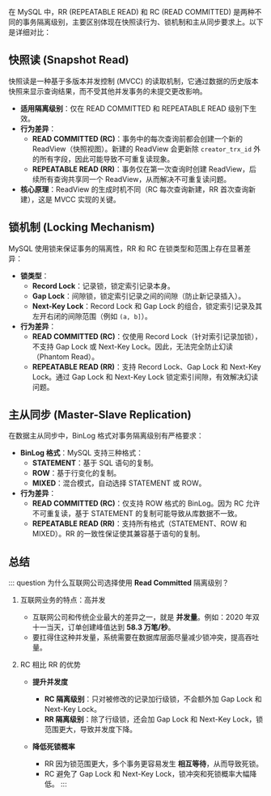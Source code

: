 在 MySQL 中，RR (REPEATABLE READ) 和 RC (READ COMMITTED) 是两种不同的事务隔离级别，主要区别体现在快照读行为、锁机制和主从同步要求上。以下是详细对比：

## 快照读 (Snapshot Read)

快照读是一种基于多版本并发控制 (MVCC) 的读取机制，它通过数据的历史版本快照来显示查询结果，而不受其他并发事务的未提交更改影响。

- **适用隔离级别**：仅在 READ COMMITTED 和 REPEATABLE READ 级别下生效。
- **行为差异**：
	- **READ COMMITTED (RC)**：事务中的每次查询前都会创建一个新的 ReadView（快照视图）。新建的 ReadView 会更新除 `creator_trx_id` 外的所有字段，因此可能导致不可重复读现象。
	- **REPEATABLE READ (RR)**：事务仅在第一次查询时创建 ReadView，后续所有查询共享同一个 ReadView，从而解决不可重复读问题。
- **核心原理**：ReadView 的生成时机不同（RC 每次查询新建，RR 首次查询新建），这是 MVCC 实现的关键。

## 锁机制 (Locking Mechanism)

MySQL 使用锁来保证事务的隔离性，RR 和 RC 在锁类型和范围上存在显著差异：

- **锁类型**：
	- **Record Lock**：记录锁，锁定索引记录本身。
	- **Gap Lock**：间隙锁，锁定索引记录之间的间隙（防止新记录插入）。
	- **Next-Key Lock**：Record Lock 和 Gap Lock 的组合，锁定索引记录及其左开右闭的间隙范围（例如 `(a, b]`）。
- **行为差异**：
	- **READ COMMITTED (RC)**：仅使用 Record Lock（针对索引记录加锁），不支持 Gap Lock 或 Next-Key Lock。因此，无法完全防止幻读（Phantom Read）。
	- **REPEATABLE READ (RR)**：支持 Record Lock、Gap Lock 和 Next-Key Lock。通过 Gap Lock 和 Next-Key Lock 锁定索引间隙，有效解决幻读问题。

## 主从同步 (Master-Slave Replication)

在数据主从同步中，BinLog 格式对事务隔离级别有严格要求：

- **BinLog 格式**：MySQL 支持三种格式：
	- **STATEMENT**：基于 SQL 语句的复制。
	- **ROW**：基于行变化的复制。
	- **MIXED**：混合模式，自动选择 STATEMENT 或 ROW。
- **行为差异**：
	- **READ COMMITTED (RC)**：仅支持 ROW 格式的 BinLog。因为 RC 允许不可重复读，基于 STATEMENT 的复制可能导致从库数据不一致。
	- **REPEATABLE READ (RR)**：支持所有格式（STATEMENT、ROW 和 MIXED）。RR 的一致性保证使其兼容基于语句的复制。

## 总结

::: question 为什么互联网公司选择使用 **Read Committed** 隔离级别？

1. 互联网业务的特点：高并发
	- 互联网公司和传统企业最大的差异之一，就是 **并发量**。例如：2020 年双十一当天，订单创建峰值达到 **58.3 万笔/秒**。
	- 要扛得住这种并发量，系统需要在数据库层面尽量减少锁冲突，提高吞吐量。

2. RC 相比 RR 的优势
	- **提升并发度**
		- **RC 隔离级别**：只对被修改的记录加行级锁，不会额外加 Gap Lock 和 Next-Key Lock。
		- **RR 隔离级别**：除了行级锁，还会加 Gap Lock 和 Next-Key Lock，锁范围更大，导致并发度下降。
	
	- **降低死锁概率**
		- RR 因为锁范围更大，多个事务更容易发生 **相互等待**，从而导致死锁。
		- RC 避免了 Gap Lock 和 Next-Key Lock，锁冲突和死锁概率大幅降低。
:::